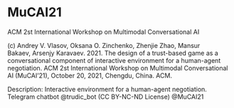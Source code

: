 # MuCAI21
ACM 2st International Workshop on Multimodal Conversational AI

(c) Andrey V. Vlasov, Oksana O. Zinchenko, Zhenjie Zhao, Mansur Bakaev, Arsenjy Karavaev. 2021. The design of a trust-based game as a conversational component of interactive environment for a human-agent negotiation. ACM 2st International Workshop on Multimodal Conversational AI (MuCAI’21), October 20, 2021, Chengdu, China. ACM.

Description: Interactive environment for a human-agent negotiation. 
Telegram chatbot @trudic_bot (CC BY-NC-ND License) @MuCAI21 
